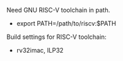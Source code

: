 Need GNU RISC-V toolchain in path.

- export PATH=/path/to/riscv:$PATH

Build settings for RISC-V toolchain:

- rv32imac, ILP32
